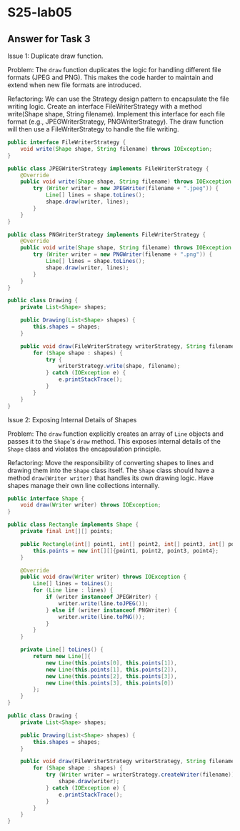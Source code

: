 # S25-lab05

## Answer for Task 3

Issue 1: Duplicate draw function.

Problem: The `draw` function duplicates the logic for handling different file formats (JPEG and PNG). This makes the code harder to maintain and extend when new file formats are introduced.

Refactoring: We can use the Strategy design pattern to encapsulate the file writing logic. Create an interface FileWriterStrategy with a method write(Shape shape, String filename). Implement this interface for each file format (e.g., JPEGWriterStrategy, PNGWriterStrategy). The draw function will then use a FileWriterStrategy to handle the file writing.

```java
public interface FileWriterStrategy {
    void write(Shape shape, String filename) throws IOException;
}

public class JPEGWriterStrategy implements FileWriterStrategy {
    @Override
    public void write(Shape shape, String filename) throws IOException {
        try (Writer writer = new JPEGWriter(filename + ".jpeg")) {
            Line[] lines = shape.toLines();
            shape.draw(writer, lines);
        }
    }
}

public class PNGWriterStrategy implements FileWriterStrategy {
    @Override
    public void write(Shape shape, String filename) throws IOException {
        try (Writer writer = new PNGWriter(filename + ".png")) {
            Line[] lines = shape.toLines();
            shape.draw(writer, lines);
        }
    }
}

public class Drawing {
    private List<Shape> shapes;

    public Drawing(List<Shape> shapes) {
        this.shapes = shapes;
    }

    public void draw(FileWriterStrategy writerStrategy, String filename) {
        for (Shape shape : shapes) {
            try {
                writerStrategy.write(shape, filename);
            } catch (IOException e) {
                e.printStackTrace();
            }
        }
    }
}
```

Issue 2: Exposing Internal Details of Shapes

Problem: The `draw` function explicitly creates an array of `Line` objects and passes it to the `Shape`'s `draw` method. This exposes internal details of the `Shape` class and violates the encapsulation principle.

Refactoring: Move the responsibility of converting shapes to lines and drawing them into the `Shape` class itself. The `Shape` class should have a method `draw(Writer writer)` that handles its own drawing logic. Have shapes manage their own line collections internally.

```java
public interface Shape {
    void draw(Writer writer) throws IOException;
}

public class Rectangle implements Shape {
    private final int[][] points;

    public Rectangle(int[] point1, int[] point2, int[] point3, int[] point4) {
        this.points = new int[][]{point1, point2, point3, point4};
    }

    @Override
    public void draw(Writer writer) throws IOException {
        Line[] lines = toLines();
        for (Line line : lines) {
            if (writer instanceof JPEGWriter) {
                writer.write(line.toJPEG());
            } else if (writer instanceof PNGWriter) {
                writer.write(line.toPNG());
            }
        }
    }

    private Line[] toLines() {
        return new Line[]{
            new Line(this.points[0], this.points[1]),
            new Line(this.points[1], this.points[2]),
            new Line(this.points[2], this.points[3]),
            new Line(this.points[3], this.points[0])
        };
    }
}

public class Drawing {
    private List<Shape> shapes;

    public Drawing(List<Shape> shapes) {
        this.shapes = shapes;
    }

    public void draw(FileWriterStrategy writerStrategy, String filename) {
        for (Shape shape : shapes) {
            try (Writer writer = writerStrategy.createWriter(filename)) {
                shape.draw(writer);
            } catch (IOException e) {
                e.printStackTrace();
            }
        }
    }
}
```
